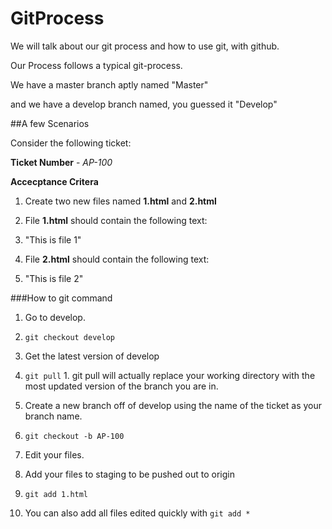 # GitProcess
We will talk about our git process and how to use git, with github. 

Our Process follows a typical git-process. 

We have a master branch aptly named "Master"

and we have a develop branch named, you guessed it "Develop"


##A few Scenarios

Consider the following ticket:

**Ticket Number** - _AP-100_

**Accecptance Critera** 

1. Create two new files named **1.html** and **2.html**                   

2. File **1.html** should contain the following text: 
  1. "This is file 1"

3. File **2.html** should contain the following text: 
  1. "This is file 2"

###How to git command

1. Go to develop.
  1. `git checkout develop`

2. Get the latest version of develop 
  1. `git pull`
    1. git pull will actually replace your working directory with the most updated version of the branch you are in. 

3. Create a new branch off of develop using the name of the ticket as your branch name. 
  1. `git checkout -b AP-100`

4. Edit your files. 

5. Add your files to staging to be pushed out to origin
  1. `git add 1.html`
  2. You can also add all files edited quickly with `git add *`
